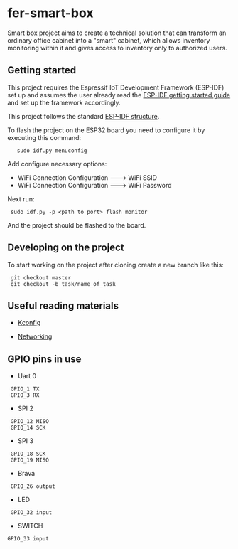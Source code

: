 # fer-smart-box
Smart box project aims to create a technical solution that can transform an ordinary office cabinet into a "smart" cabinet, which allows inventory monitoring within it and gives access to inventory only to authorized users.

## Getting started

This project requires the Espressif IoT Development Framework (ESP-IDF) set up and assumes the user already read the [ESP-IDF getting started guide](https://docs.espressif.com/projects/esp-idf/en/latest/get-started/index.html) and set up the framework accordingly.

This project follows the standard [ESP-IDF structure](https://docs.espressif.com/projects/esp-idf/en/latest/contribute/creating-examples.html).

To flash the project on the ESP32 board you need to configure it by executing this command:
 ```
    sudo idf.py menuconfig
 ```
Add configure necessary options:

* WiFi Connection Configuration  ---> WiFi SSID
* WiFi Connection Configuration  ---> WiFi Password

Next run:
 ```
  sudo idf.py -p <path to port> flash monitor
 ```

And the project should be flashed to the board.

## Developing on the project

To start working on the project after cloning create a new branch like this:
 ```
  git checkout master
  git checkout -b task/name_of_task
 ```


## Useful reading materials
* [Kconfig](https://docs.espressif.com/projects/esp-idf/en/latest/api-reference/kconfig.html#kconfig-formatting-rules)

* [Networking](https://docs.espressif.com/projects/esp-idf/en/latest/api-reference/protocols/index.html)

## GPIO pins in use

 * Uart 0
 ```
  GPIO_1 TX
  GPIO_3 RX
  ```
  
 * SPI 2
 ```
  GPIO_12 MISO
  GPIO_14 SCK
  ```
  
 * SPI 3
 ```
  GPIO_18 SCK
  GPIO_19 MISO
  ```
  
 * Brava
 ```
  GPIO_26 output
  ```
  
 * LED
 ```
  GPIO_32 input
  ```
  
 * SWITCH
  ```
  GPIO_33 input
  ```
